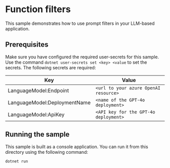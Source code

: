 ﻿# Function filters

This sample demonstrates how to use prompt filters in your LLM-based application.

## Prerequisites

Make sure you have configured the required user-secrets for this sample.
Use the command `dotnet user-secrets set <key> <value` to set the secrets. The following secrets are required:

| Key                          | Value                                 |
|------------------------------|---------------------------------------|
| LanguageModel:Endpoint       | `<url to your azure OpenAI resource>` |
| LanguageModel:DeploymentName | `<name of the GPT-4o deployment>`     |
| LanguageModel:ApiKey         | `<API key for the GPT-4o deployment>` |

## Running the sample

This sample is built as a console application. You can run it from this directory using the following command:

```bash
dotnet run
```


